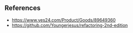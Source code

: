 ## References

- https://www.yes24.com/Product/Goods/89649360
- https://github.com/Youngerjesus/refactoring-2nd-edition